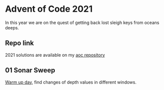 # Advent of Code 2021
In this year we are on the quest of getting back lost sleigh keys from oceans deeps.

## Repo link
2021 solutions are available on my [aoc repository](https://github.com/insomnes/aoc/tree/main/2021)

## 01 Sonar Sweep
[Warm up day](01_sonar_sweep.md), find changes of depth values in different windows.

